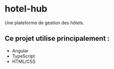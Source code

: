 # hotel-hub
Une plateforme de gestion des hôtels.

## Ce projet utilise principalement :
- Angular
- TypeScript
- HTML/CSS

